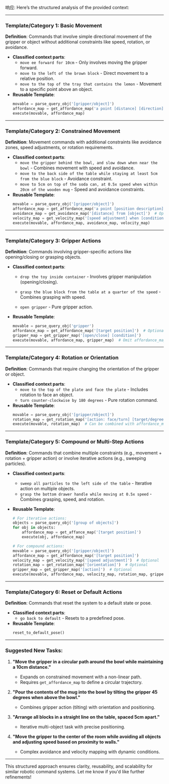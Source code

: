 响应: Here’s the structured analysis of the provided context:

---

### **Template/Category 1: Basic Movement**

**Definition**: Commands that involve simple directional movement of the gripper or object without additional constraints like speed, rotation, or avoidance.

- **Classified context parts**:
  - `move ee forward for 10cm` - Only involves moving the gripper forward.
  - `move to the left of the brown block` - Direct movement to a relative position.
  - `move to the top of the tray that contains the lemon` - Movement to a specific point above an object.
- **Reusable Template**:
  ```python
  movable = parse_query_obj('[gripper/object]')
  affordance_map = get_affordance_map('a point [distance] [direction] of [reference object]')
  execute(movable, affordance_map)
  ```

---

### **Template/Category 2: Constrained Movement**

**Definition**: Movement commands with additional constraints like avoidance zones, speed adjustments, or rotation requirements.

- **Classified context parts**:
  - `move the gripper behind the bowl, and slow down when near the bowl` - Combines movement with speed and avoidance.
  - `move to the back side of the table while staying at least 5cm from the blue block` - Avoidance constraint.
  - `move to 5cm on top of the soda can, at 0.5x speed when within 20cm of the wooden mug` - Speed and avoidance constraints.
- **Reusable Template**:
  ```python
  movable = parse_query_obj('[gripper/object]')
  affordance_map = get_affordance_map('a point [position description]')
  avoidance_map = get_avoidance_map('[distance] from [object]')  # Optional
  velocity_map = get_velocity_map('[speed adjustment] when [condition]')  # Optional
  execute(movable, affordance_map, avoidance_map, velocity_map)
  ```

---

### **Template/Category 3: Gripper Actions**

**Definition**: Commands involving gripper-specific actions like opening/closing or grasping objects.

- **Classified context parts**:

  - `drop the toy inside container` - Involves gripper manipulation (opening/closing).

  - `grasp the blue block from the table at a quarter of the speed` - Combines grasping with speed.
  - `open gripper` - Pure gripper action.

- **Reusable Template**:
  ```python
  movable = parse_query_obj('gripper')
  affordance_map = get_affordance_map('[target position]')  # Optional
  gripper_map = get_gripper_map('[open/close] [condition]')
  execute(movable, affordance_map, gripper_map)  # Omit affordance_map if not needed
  ```

---

### **Template/Category 4: Rotation or Orientation**

**Definition**: Commands that require changing the orientation of the gripper or object.

- **Classified context parts**:
  - `move to the top of the plate and face the plate` - Includes rotation to face an object.
  - `turn counter-clockwise by 180 degrees` - Pure rotation command.
- **Reusable Template**:
  ```python
  movable = parse_query_obj('[gripper/object]')
  rotation_map = get_rotation_map('[action: face/turn] [target/degrees]')
  execute(movable, rotation_map)  # Can be combined with affordance_map
  ```

---

### **Template/Category 5: Compound or Multi-Step Actions**

**Definition**: Commands that combine multiple constraints (e.g., movement + rotation + gripper action) or involve iterative actions (e.g., sweeping particles).

- **Classified context parts**:
  - `sweep all particles to the left side of the table` - Iterative action on multiple objects.
  - `grasp the bottom drawer handle while moving at 0.5x speed` - Combines grasping, speed, and rotation.
- **Reusable Template**:

  ```python
  # For iterative actions:
  objects = parse_query_obj('[group of objects]')
  for obj in objects:
      affordance_map = get_affance_map('[target position]')
      execute(obj, affordance_map)

  # For compound actions:
  movable = parse_query_obj('[gripper/object]')
  affordance_map = get_affordance_map('[target position]')
  velocity_map = get_velocity_map('[speed adjustment]')  # Optional
  rotation_map = get_rotation_map('[orientation]')  # Optional
  gripper_map = get_gripper_map('[action]')  # Optional
  execute(movable, affordance_map, velocity_map, rotation_map, gripper_map)
  ```

---

### **Template/Category 6: Reset or Default Actions**

**Definition**: Commands that reset the system to a default state or pose.

- **Classified context parts**:
  - `go back to default` - Resets to a predefined pose.
- **Reusable Template**:
  ```python
  reset_to_default_pose()
  ```

---

### **Suggested New Tasks**:

1. **"Move the gripper in a circular path around the bowl while maintaining a 10cm distance."**

   - Expands on constrained movement with a non-linear path.
   - Requires `get_affordance_map` to define a circular trajectory.

2. **"Pour the contents of the mug into the bowl by tilting the gripper 45 degrees when above the bowl."**

   - Combines gripper action (tilting) with orientation and positioning.

3. **"Arrange all blocks in a straight line on the table, spaced 5cm apart."**

   - Iterative multi-object task with precise positioning.

4. **"Move the gripper to the center of the room while avoiding all objects and adjusting speed based on proximity to walls."**
   - Complex avoidance and velocity mapping with dynamic conditions.

---

This structured approach ensures clarity, reusability, and scalability for similar robotic command systems. Let me know if you'd like further refinements!
